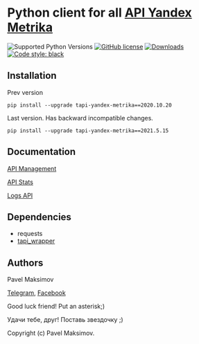 # Python client for all [API Yandex Metrika](https://yandex.ru/dev/metrika/doc/api2/concept/about-docpage/)

![Supported Python Versions](https://img.shields.io/static/v1?label=python&message=>=3.5&color=red)
[![GitHub license](https://img.shields.io/badge/license-MIT-blue.svg)](https://raw.githubusercontent.com/vintasoftware/tapioca-wrapper/master/LICENSE)
[![Downloads](https://pepy.tech/badge/tapi-yandex-metrika)](https://pepy.tech/project/tapi-yandex-metrika)
<a href="https://github.com/psf/black"><img alt="Code style: black" src="https://img.shields.io/badge/code%20style-black-000000.svg"></a>

## Installation

Prev version

    pip install --upgrade tapi-yandex-metrika==2020.10.20

Last version. Has backward incompatible changes.

    pip install --upgrade tapi-yandex-metrika==2021.5.15

## Documentation

[API Management](https://github.com/pavelmaksimov/tapi-yandex-metrika/blob/master/docs/management.md)

[API Stats](https://github.com/pavelmaksimov/tapi-yandex-metrika/blob/master/docs/stats.md)

[Logs API](https://github.com/pavelmaksimov/tapi-yandex-metrika/blob/master/docs/logsapi.md)

## Dependencies
- requests
- [tapi_wrapper](https://github.com/pavelmaksimov/tapi-wrapper)

## Authors
Pavel Maksimov

[Telegram](https://t.me/pavel_maksimow),
[Facebook](https://www.facebook.com/pavel.maksimow)

Good luck friend! Put an asterisk;)

Удачи тебе, друг! Поставь звездочку ;)

Copyright (c) Pavel Maksimov.
